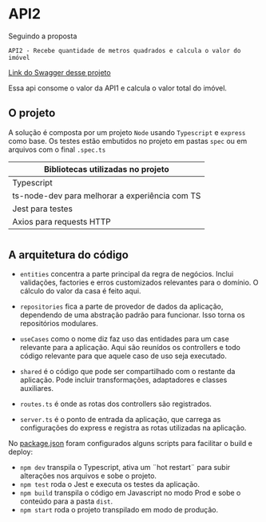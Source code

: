 # API2

Seguindo a proposta
```
API2 - Recebe quantidade de metros quadrados e calcula o valor do imóvel
```
[Link do Swagger desse projeto](https://outrowender-ingaia-api2.herokuapp.com/swagger/)

Essa api consome o valor da API1 e calcula o valor total do imóvel.

## O projeto

A solução é composta por um projeto `Node` usando `Typescript` e `express` como base. Os testes estão embutidos no projeto em pastas `spec` ou em arquivos com o final `.spec.ts`

|Bibliotecas utilizadas no projeto|
| ------ |
| Typescript |
| ts-node-dev para melhorar a experiência com TS |
| Jest para testes |
| Axios para requests HTTP |

#

## A arquitetura do código

- `entities` concentra a parte principal da regra de negócios. Inclui validações, factories e erros customizados relevantes para o domínio. O cálculo do valor da casa é feito aqui.

- `repositories` fica a parte de provedor de dados da aplicação, dependendo de uma abstração padrão para funcionar. Isso torna os repositórios modulares.

- `useCases` como o nome diz faz uso das entidades para um case relevante para a aplicação. Aqui são reunídos os controllers e todo código relevante para que aquele caso de uso seja executado.

- `shared` é o código que pode ser compartilhado com o restante da aplicação. Pode incluir transformações, adaptadores e classes auxiliares.

- `routes.ts` é onde as rotas dos controllers são registrados.

- `server.ts` é o ponto de entrada da aplicação, que carrega as configurações do express e registra as rotas utilizadas na aplicação.

No [package.json](./package.json) foram configurados alguns scripts para facilitar o build e deploy:

- `npm dev` transpila o Typescript, ativa um ¨hot restart¨ para subir alterações nos arquivos e sobe o projeto.
- `npm test` roda o Jest e executa os testes da aplicação.
- `npm build` transpila o código em Javascript no modo Prod e sobe o conteúdo para a pasta `dist`.
- `npm start` roda o projeto transpilado em modo de produção.
